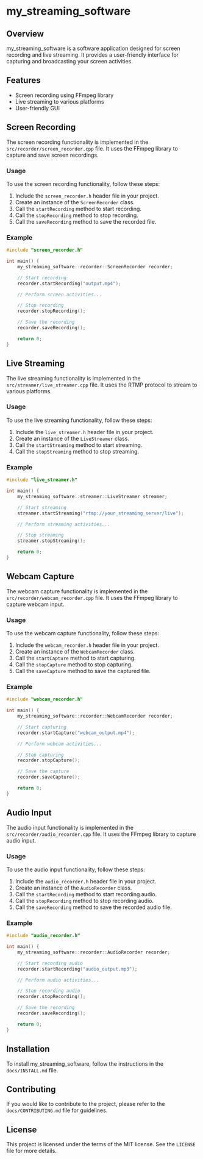 # my_streaming_software

## Overview

my_streaming_software is a software application designed for screen recording and live streaming. It provides a user-friendly interface for capturing and broadcasting your screen activities.

## Features

- Screen recording using FFmpeg library
- Live streaming to various platforms
- User-friendly GUI

## Screen Recording

The screen recording functionality is implemented in the `src/recorder/screen_recorder.cpp` file. It uses the FFmpeg library to capture and save screen recordings.

### Usage

To use the screen recording functionality, follow these steps:

1. Include the `screen_recorder.h` header file in your project.
2. Create an instance of the `ScreenRecorder` class.
3. Call the `startRecording` method to start recording.
4. Call the `stopRecording` method to stop recording.
5. Call the `saveRecording` method to save the recorded file.

### Example

```cpp
#include "screen_recorder.h"

int main() {
    my_streaming_software::recorder::ScreenRecorder recorder;

    // Start recording
    recorder.startRecording("output.mp4");

    // Perform screen activities...

    // Stop recording
    recorder.stopRecording();

    // Save the recording
    recorder.saveRecording();

    return 0;
}
```

## Live Streaming

The live streaming functionality is implemented in the `src/streamer/live_streamer.cpp` file. It uses the RTMP protocol to stream to various platforms.

### Usage

To use the live streaming functionality, follow these steps:

1. Include the `live_streamer.h` header file in your project.
2. Create an instance of the `LiveStreamer` class.
3. Call the `startStreaming` method to start streaming.
4. Call the `stopStreaming` method to stop streaming.

### Example

```cpp
#include "live_streamer.h"

int main() {
    my_streaming_software::streamer::LiveStreamer streamer;

    // Start streaming
    streamer.startStreaming("rtmp://your_streaming_server/live");

    // Perform streaming activities...

    // Stop streaming
    streamer.stopStreaming();

    return 0;
}
```

## Webcam Capture

The webcam capture functionality is implemented in the `src/recorder/webcam_recorder.cpp` file. It uses the FFmpeg library to capture webcam input.

### Usage

To use the webcam capture functionality, follow these steps:

1. Include the `webcam_recorder.h` header file in your project.
2. Create an instance of the `WebcamRecorder` class.
3. Call the `startCapture` method to start capturing.
4. Call the `stopCapture` method to stop capturing.
5. Call the `saveCapture` method to save the captured file.

### Example

```cpp
#include "webcam_recorder.h"

int main() {
    my_streaming_software::recorder::WebcamRecorder recorder;

    // Start capturing
    recorder.startCapture("webcam_output.mp4");

    // Perform webcam activities...

    // Stop capturing
    recorder.stopCapture();

    // Save the capture
    recorder.saveCapture();

    return 0;
}
```

## Audio Input

The audio input functionality is implemented in the `src/recorder/audio_recorder.cpp` file. It uses the FFmpeg library to capture audio input.

### Usage

To use the audio input functionality, follow these steps:

1. Include the `audio_recorder.h` header file in your project.
2. Create an instance of the `AudioRecorder` class.
3. Call the `startRecording` method to start recording audio.
4. Call the `stopRecording` method to stop recording audio.
5. Call the `saveRecording` method to save the recorded audio file.

### Example

```cpp
#include "audio_recorder.h"

int main() {
    my_streaming_software::recorder::AudioRecorder recorder;

    // Start recording audio
    recorder.startRecording("audio_output.mp3");

    // Perform audio activities...

    // Stop recording audio
    recorder.stopRecording();

    // Save the recording
    recorder.saveRecording();

    return 0;
}
```

## Installation

To install my_streaming_software, follow the instructions in the `docs/INSTALL.md` file.

## Contributing

If you would like to contribute to the project, please refer to the `docs/CONTRIBUTING.md` file for guidelines.

## License

This project is licensed under the terms of the MIT license. See the `LICENSE` file for more details.
